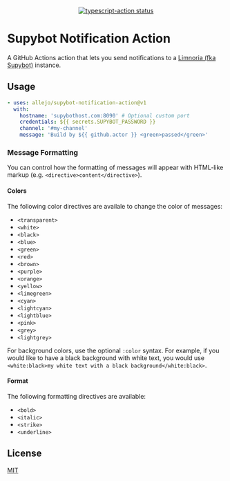 <p align="center">
  <a href="https://github.com/allejo/supybot-notification-action/actions"><img alt="typescript-action status" src="https://github.com/allejo/supybot-notification-action/workflows/build-test/badge.svg"></a>
</p>

# Supybot Notification Action

A GitHub Actions action that lets you send notifications to a [Limnoria (fka Supybot)](https://github.com/ProgVal/Limnoria) instance.

## Usage

```yaml
- uses: allejo/supybot-notification-action@v1
  with:
    hostname: 'supybothost.com:8090' # Optional custom port
    credentials: ${{ secrets.SUPYBOT_PASSWORD }}
    channel: '#my-channel'
    message: 'Build by ${{ github.actor }} <green>passed</green>'
```

### Message Formatting

You can control how the formatting of messages will appear with HTML-like markup (e.g. `<directive>content</directive>`).

#### Colors

The following color directives are availale to change the color of messages:

- `<transparent>`
- `<white>`
- `<black>`
- `<blue>`
- `<green>`
- `<red>`
- `<brown>`
- `<purple>`
- `<orange>`
- `<yellow>`
- `<limegreen>`
- `<cyan>`
- `<lightcyan>`
- `<lightblue>`
- `<pink>`
- `<grey>`
- `<lightgrey>`

For background colors, use the optional `:color` syntax. For example, if you would like to have a black background with white text, you would use `<white:black>my white text with a black background</white:black>`.

#### Format

The following formatting directives are available:

- `<bold>`
- `<italic>`
- `<strike>`
- `<underline>`

## License

[MIT](./LICENSE)
